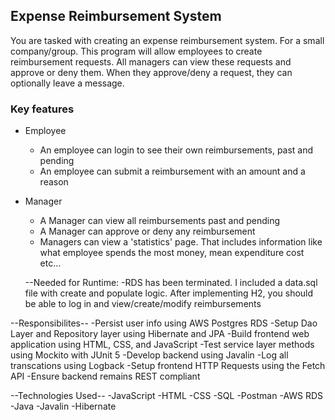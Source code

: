 ## Expense Reimbursement System
You are tasked with creating an expense reimbursement system. For a small company/group. This program will allow employees to create reimbursement requests. All managers can view these requests and approve or deny them. When they approve/deny a request, they can optionally leave a message.
### Key features
- Employee
    - An employee can login to see their own reimbursements, past and pending
    - An employee can submit a reimbursement with an amount and a reason
   
- Manager
    - A Manager can view all reimbursements past and pending
    - A Manager can approve or deny any reimbursement
    - Managers can view a 'statistics' page. That includes information like what employee spends the most money, mean expenditure cost etc...
    
    --Needed for Runtime:
    -RDS has been terminated. I included a data.sql file with create and populate logic. After implementing H2, you should be able to log in and view/create/modify reimbursements

--Responsibilites--
-Persist user info using AWS Postgres RDS
-Setup Dao Layer and Repository layer using Hibernate and JPA
-Build frontend web application using HTML, CSS, and JavaScript
-Test service layer methods using Mockito with JUnit 5
-Develop backend using Javalin
-Log all transcations using Logback
-Setup frontend HTTP Requests using the Fetch API
-Ensure backend remains REST compliant


--Technologies Used--
-JavaScript 
-HTML
-CSS 
-SQL
-Postman
-AWS RDS
-Java
-Javalin
-Hibernate
